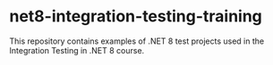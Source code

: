 # net8-integration-testing-training
This repository contains examples of .NET 8 test projects used in the Integration Testing in .NET 8 course.
